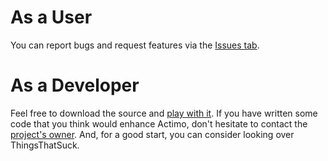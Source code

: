 # As a User #

You can report bugs and request features via the [Issues tab](http://code.google.com/p/actimo/issues/list).

# As a Developer #

Feel free to download the source and [play with it](http://code.google.com/p/actimo/source/checkout). If you have written some code that you think would enhance Actimo, don't hesitate to contact the [project's owner](http://code.google.com/p/actimo/people/list). And, for a good start, you can consider looking over ThingsThatSuck.